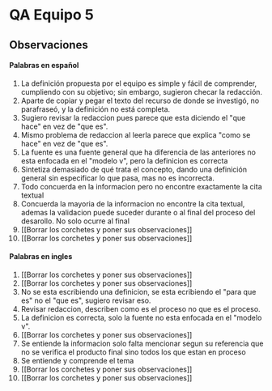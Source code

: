 # QA Equipo 5
## Observaciones
#### Palabras en español
1. La definición propuesta por el equipo es simple y fácil de comprender, cumpliendo con su objetivo; sin embargo, sugieron checar la redacción.
2. Aparte de copiar y pegar el texto del recurso de donde se investigó, no parafraseó, y la definición no está completa.
3. Sugiero revisar la redaccion pues parece que esta diciendo el "que hace" en vez de "que es".
4. Mismo problema de redaccion al leerla parece que explica "como se hace" en vez de "que es".
5. La fuente es una fuente general que ha diferencia de las anteriores no esta enfocada en el "modelo v", pero la definicion es correcta
6. Sintetiza demasiado de qué trata el concepto, dando una definición general sin especificar lo que pasa, mas no es incorrecta.
7. Todo concuerda en la informacion pero no encontre exactamente la cita textual
8. Concuerda la mayoria de la informacion no encontre la cita textual, ademas la validacion puede  suceder durante o al final del proceso del desarollo. No solo ocurre al final
9. [[Borrar los corchetes y poner sus observaciones]]
10. [[Borrar los corchetes y poner sus observaciones]]
#### Palabras en ingles
1. [[Borrar los corchetes y poner sus observaciones]]
2. [[Borrar los corchetes y poner sus observaciones]]
3. No se esta escribiendo una definicion, se esta ecribiendo el "para que es" no el "que es", sugiero revisar eso.
4. Revisar redaccion, describen como es el proceso no que es el proceso.
5. La definicion es correcta, solo la fuente no esta enfocada en el "modelo v".
6. [[Borrar los corchetes y poner sus observaciones]]
7. Se entiende la informacion solo falta mencionar segun su referencia que no se verifica el producto final sino todos los que estan en proceso
8. Se entiende y comprende el tema
9. [[Borrar los corchetes y poner sus observaciones]]
10. [[Borrar los corchetes y poner sus observaciones]]
